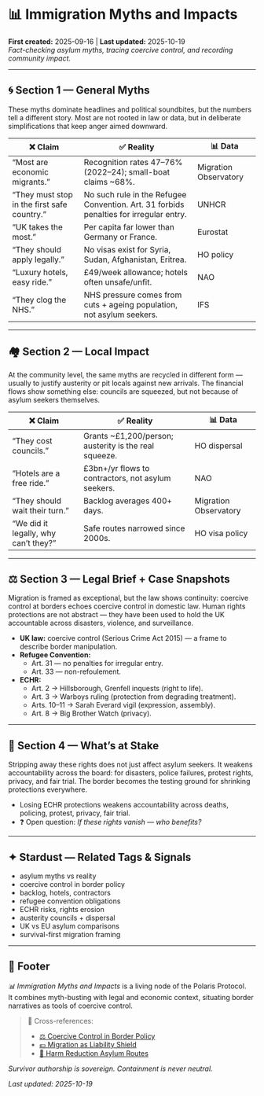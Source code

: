 # 📊 Immigration Myths and Impacts  
**First created:** 2025-09-16 | **Last updated:** 2025-10-19  
*Fact-checking asylum myths, tracing coercive control, and recording community impact.*  

---

## 🌀 Section 1 — General Myths  
These myths dominate headlines and political soundbites, but the numbers tell a different story. Most are not rooted in law or data, but in deliberate simplifications that keep anger aimed downward.  

| ❌ Claim | ✅ Reality | 📊 Data |
|----------|------------|---------|
| “Most are economic migrants.” | Recognition rates 47–76% (2022–24); small-boat claims ~68%. | Migration Observatory |
| “They must stop in the first safe country.” | No such rule in the Refugee Convention. Art. 31 forbids penalties for irregular entry. | UNHCR |
| “UK takes the most.” | Per capita far lower than Germany or France. | Eurostat |
| “They should apply legally.” | No visas exist for Syria, Sudan, Afghanistan, Eritrea. | HO policy |
| “Luxury hotels, easy ride.” | £49/week allowance; hotels often unsafe/unfit. | NAO |
| “They clog the NHS.” | NHS pressure comes from cuts + ageing population, not asylum seekers. | IFS |

---

## 🏘️ Section 2 — Local Impact  
At the community level, the same myths are recycled in different form — usually to justify austerity or pit locals against new arrivals. The financial flows show something else: councils are squeezed, but not because of asylum seekers themselves.  

| ❌ Claim | ✅ Reality | 📊 Data |
|----------|------------|---------|
| “They cost councils.” | Grants ~£1,200/person; austerity is the real squeeze. | HO dispersal |
| “Hotels are a free ride.” | £3bn+/yr flows to contractors, not asylum seekers. | NAO |
| “They should wait their turn.” | Backlog averages 400+ days. | Migration Observatory |
| “We did it legally, why can’t they?” | Safe routes narrowed since 2000s. | HO visa policy |

---

## ⚖️ Section 3 — Legal Brief + Case Snapshots  
Migration is framed as exceptional, but the law shows continuity: coercive control at borders echoes coercive control in domestic law. Human rights protections are not abstract — they have been used to hold the UK accountable across disasters, violence, and surveillance.  

- **UK law:** coercive control (Serious Crime Act 2015) — a frame to describe border manipulation.  
- **Refugee Convention:**  
  - Art. 31 — no penalties for irregular entry.  
  - Art. 33 — non-refoulement.  
- **ECHR:**  
  - Art. 2 → Hillsborough, Grenfell inquests (right to life).  
  - Art. 3 → Warboys ruling (protection from degrading treatment).  
  - Arts. 10–11 → Sarah Everard vigil (expression, assembly).  
  - Art. 8 → Big Brother Watch (privacy).  

---

## 🌋 Section 4 — What’s at Stake  
Stripping away these rights does not just affect asylum seekers. It weakens accountability across the board: for disasters, police failures, protest rights, privacy, and fair trial. The border becomes the testing ground for shrinking protections everywhere.  

- Losing ECHR protections weakens accountability across deaths, policing, protest, privacy, fair trial.  
- ❓ Open question: *If these rights vanish — who benefits?*  

---

## ✦ Stardust — Related Tags & Signals  
- asylum myths vs reality  
- coercive control in border policy  
- backlog, hotels, contractors  
- refugee convention obligations  
- ECHR risks, rights erosion  
- austerity councils + dispersal  
- UK vs EU asylum comparisons  
- survival-first migration framing  

---

## 🏮 Footer  
*📊 Immigration Myths and Impacts* is a living node of the Polaris Protocol.  
It combines myth-busting with legal and economic context, situating border narratives as tools of coercive control.  

> 📡 Cross-references:
> 
> - [⚖️ Coercive Control in Border Policy](./⚖️_coercive_control_in_border_policy.md)  
> - [💷 Migration as Liability Shield](../../🦕_Elder_Influencers/🛟_Borders_Boats_Walls/💷_migration_as_liability_shield.md)  
> - [🛟 Harm Reduction Asylum Routes](./🛟_harm_reduction_asylum_routes.md)  

*Survivor authorship is sovereign. Containment is never neutral.*  

_Last updated: 2025-10-19_  
